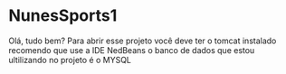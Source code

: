 # NunesSports1
Olá, tudo bem?
Para abrir esse projeto você deve ter o tomcat instalado recomendo que use a IDE NedBeans
o banco de dados que estou ultilizando no projeto  é o MYSQL
